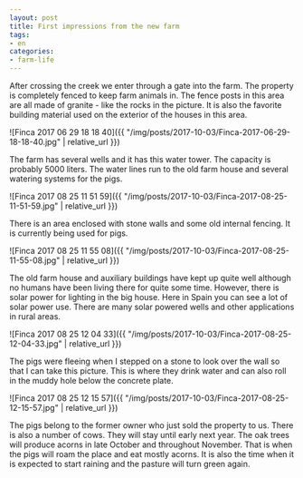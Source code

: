 ```yaml
---
layout: post
title: First impressions from the new farm
tags:
- en
categories:
- farm-life
---
```

After crossing the creek we enter through a gate into the farm. The property is completely fenced to keep farm animals in. The fence posts in this area are all made of granite - like the rocks in the picture. It is also the favorite building material used on the exterior of the houses in this area.

![Finca 2017 06 29 18 18 40]({{ "/img/posts/2017-10-03/Finca-2017-06-29-18-18-40.jpg" | relative_url }})

The farm has several wells and it has this water tower. The capacity is probably 5000 liters. The water lines run to the old farm house and several watering systems for the pigs.

![Finca 2017 08 25 11 51 59]({{ "/img/posts/2017-10-03/Finca-2017-08-25-11-51-59.jpg" | relative_url }})

There is an area enclosed with stone walls and some old internal fencing. It is currently being used for pigs.

![Finca 2017 08 25 11 55 08]({{ "/img/posts/2017-10-03/Finca-2017-08-25-11-55-08.jpg" | relative_url }})

The old farm house and auxiliary buildings have kept up quite well although no humans have been living there for quite some time. However, there is solar power for lighting in the big house. Here in Spain you can see a lot of solar power use. There are many solar powered wells and other applications in rural areas.

![Finca 2017 08 25 12 04 33]({{ "/img/posts/2017-10-03/Finca-2017-08-25-12-04-33.jpg" | relative_url }})

The pigs were fleeing when I stepped on a stone to look over the wall so that I can take this picture. This is where they drink water and can also roll in the muddy hole below the concrete plate.

![Finca 2017 08 25 12 15 57]({{ "/img/posts/2017-10-03/Finca-2017-08-25-12-15-57.jpg" | relative_url }})

The pigs belong to the former owner who just sold the property to us. There is also a number of cows. They will stay until early next year. The oak trees will produce acorns in late October and throughout November. That is when the pigs will roam the place and eat mostly acorns. It is also the time when it is expected to start raining and the pasture will turn green again.
